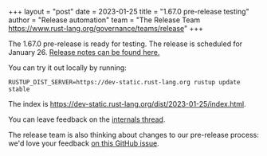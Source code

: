 +++
layout = "post"
date = 2023-01-25
title = "1.67.0 pre-release testing"
author = "Release automation"
team = "The Release Team <https://www.rust-lang.org/governance/teams/release>"
+++

The 1.67.0 pre-release is ready for testing. The release is scheduled for
January 26. [Release notes can be found here.][relnotes]

You can try it out locally by running:

```plain
RUSTUP_DIST_SERVER=https://dev-static.rust-lang.org rustup update stable
```

The index is <https://dev-static.rust-lang.org/dist/2023-01-25/index.html>.

You can leave feedback on the [internals thread](https://internals.rust-lang.org/t/rust-1-67-0-pre-release-testing/18203).

The release team is also thinking about changes to our pre-release process:
we'd love your feedback [on this GitHub issue][feedback].

[relnotes]: https://github.com/rust-lang/rust/blob/stable/RELEASES.md#version-1670-2023-01-26
[feedback]: https://github.com/rust-lang/release-team/issues/16
    
